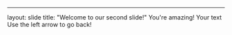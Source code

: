  ---

layout: slide
title: "Welcome to our second slide!"
You're amazing!
Your text
Use the left arrow to go back!
